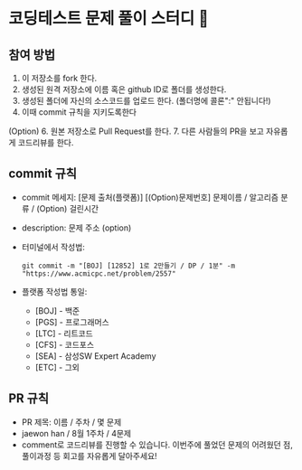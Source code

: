 # 코딩테스트 문제 풀이 스터디 💯

## 참여 방법
1. 이 저장소를 fork 한다.
2. 생성된 원격 저장소에 이름 혹은 github ID로 폴더를 생성한다.
3. 생성된 폴더에 자신의 소스코드를 업로드 한다. (폴더명에 콜론":" 안됩니다!)
4. 이때 commit 규칙을 지키도록한다
   
(Option)
6. 원본 저장소로 Pull Request를 한다. 
7. 다른 사람들의 PR을 보고 자유롭게 코드리뷰를 한다.

## commit 규칙
- commit 메세지: [문제 출처(플랫폼)] [(Option)문제번호] 문제이름 / 알고리즘 분류 / (Option) 걸린시간
- description: 문제 주소 (option)
- 터미널에서 작성법:
  
  ```git commit -m "[BOJ] [12852] 1로 2만들기 / DP / 1분" -m "https://www.acmicpc.net/problem/2557"```
  
- 플랫폼 작성법 통일:
  - [BOJ] - 백준 
  - [PGS] - 프로그래머스
  - [LTC] - 리트코드
  - [CFS] - 코드포스
  - [SEA] - 삼성SW Expert Academy
  - [ETC] - 그외

## PR 규칙
- PR 제목: 이름 / 주차 / 몇 문제
- jaewon han / 8월 1주차 / 4문제 
- comment로 코드리뷰를 진행할 수 있습니다. 이번주에 풀었던 문제의 어려웠던 점, 풀이과정 등 회고를 자유롭게 달아주세요! 
